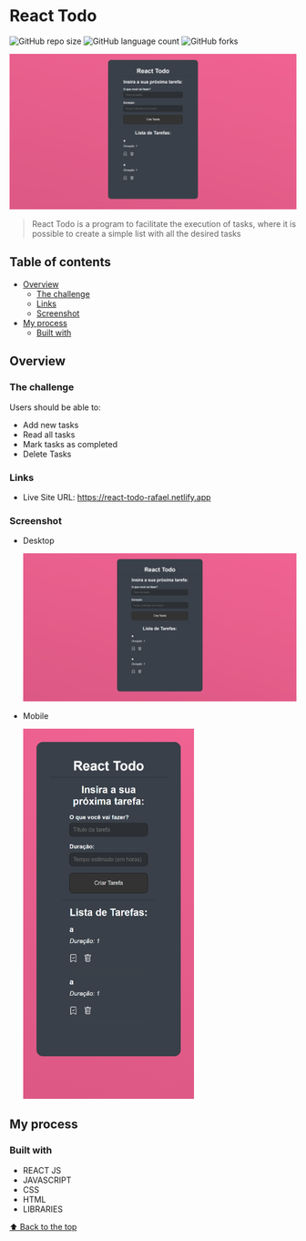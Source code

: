 # React Todo

![GitHub repo size](https://img.shields.io/github/repo-size/RafaelHDSV/React-Todo?style=for-the-badge)
![GitHub language count](https://img.shields.io/github/languages/count/RafaelHDSV/React-Todo?style=for-the-badge)
![GitHub forks](https://img.shields.io/github/forks/RafaelHDSV/React-Todo?style=for-the-badge)

<img src="public/desktop.png" alt="desktop.png">

> React Todo is a program to facilitate the execution of tasks, where it is possible to create a simple list with all the desired tasks

## Table of contents

- [Overview](#overview)
  - [The challenge](#the-challenge)
  - [Links](#links)
  - [Screenshot](#screenshot)
- [My process](#my-process)
  - [Built with](#built-with)

## Overview

### The challenge

Users should be able to:

- Add new tasks
- Read all tasks
- Mark tasks as completed
- Delete Tasks

### Links

- Live Site URL: https://react-todo-rafael.netlify.app

### Screenshot

  - Desktop
  
    ![](public/desktop.png)
    
  - Mobile
    
    <img src="public/mobile.png" alt="mobile.png" width="300px">

## My process

### Built with

- REACT JS
- JAVASCRIPT
- CSS
- HTML
- LIBRARIES

[⬆ Back to the top](#react-todo)<br>
